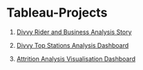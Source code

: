 # Tableau-Projects

1. [Divvy Rider and Business Analysis Story]()

2. [Divvy Top Stations Analysis Dashboard]()

3. [Attrition Analysis Visualisation Dashboard](https://github.com/SanKalp4/Tableau-Projects/blob/main/Attrition%20Analysis%20HR%20Dashboard/HIREME.md)
